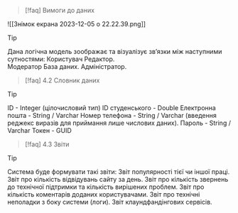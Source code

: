 > [!faq] 
> Вимоги до даних 

![[Знімок екрана 2023-12-05 о 22.22.39.png]]

> [!tip] 
> Дана логічна модель зоображає та візуалізує зв’язки між наступними сутностями:
Користувач 
Редактор.  
Модератор
База даних.
Адміністратор. 

> [!faq] 
> 4.2 Словник даних 

> [!tip] 
> ID - Integer (цілочисловий тип)
ID студенського - Double
Електронна пошта - String / Varchar
Номер телефона - String / Varchar (введення реджекс виразів для приймання лише числових даних).
Пароль - String / Varchar
Токен - GUID 

> [!faq] 
> 4.3 Звіти 

> [!tip] 
> Система буде формувати такі звіти:
Звіт популярності тієї чи іншої праці.
Звіт про кількість відвідувань сайту за день.
Звіт про кількість звернень до технічної підтримки та кількість вирішених проблем.
Звіт про кількість коментарів доданих користувачами.
Звіт про технічні неполадки з боку системи (логи).
Звіт клаундфандінгових сервісів. 

